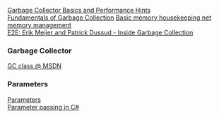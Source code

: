 [Garbage Collector Basics and Performance Hints](https://msdn.microsoft.com/en-us/library/ms973837.aspx)  
[Fundamentals of Garbage Collection](https://msdn.microsoft.com/en-us/library/ee787088(v=vs.110).aspx)  
[Basic memory housekeeping net memory management](http://content.atalasoft.com/h/i/58205464-basic-memory-housekeeping-net-memory-management-part-1)  
[E2E: Erik Meijer and Patrick Dussud - Inside Garbage Collection](https://channel9.msdn.com/Shows/Going+Deep/E2E-Erik-Meijer-and-Patrick-Dussud-Inside-Garbage-Collection)  

### Garbage Collector

[GC class @ MSDN](https://msdn.microsoft.com/en-us/library/system.gc(v=vs.110).aspx)

### Parameters
[Parameters](http://jonskeet.uk/csharp/parameters.html)  
[Parameter passing in C#](http://www.leerichardson.com/2007/01/parameter-passing-in-c.html)

